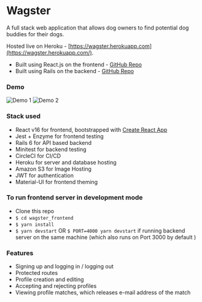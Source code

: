 

# Wagster

A full stack web application that allows dog owners to find potential dog buddies for their dogs.

Hosted live on Heroku - [https://wagster.herokuapp.com](https://wagster.herokuapp.com/).

- Built using React.js on the frontend - [GitHub Repo](https://github.com/ben-zeng/wagster_frontend/)
- Built using Rails on the backend - [GitHub Repo](https://github.com/ben-zeng/wagster-api/)

### Demo

![Demo 1](./readme_images/wagster_demo_1.gif ) ![Demo 2](./readme_images/wagster_demo_2v2.gif)


### Stack used

- React v16 for frontend, bootstrapped with [Create React App](https://github.com/facebook/create-react-app)
- Jest + Enzyme for frontend testing
- Rails 6 for API based backend
- Minitest for backend testing
- CircleCI for CI/CD
- Heroku for server and database hosting
- Amazon S3 for Image Hosting
- JWT for authentication
- Material-UI for frontend theming

### To run frontend server in development mode

- Clone this repo
- `$ cd wagster_frontend`
- `$ yarn install`
- `$ yarn devstart` OR `$ PORT=4000 yarn devstart` if running backend server on the same machine (which also runs on Port 3000 by default )


### Features
- Signing up and logging in / logging out
- Protected routes
- Profile creation and editing 
- Accepting and rejecting profiles
- Viewing profile matches, which releases e-mail address of the match

